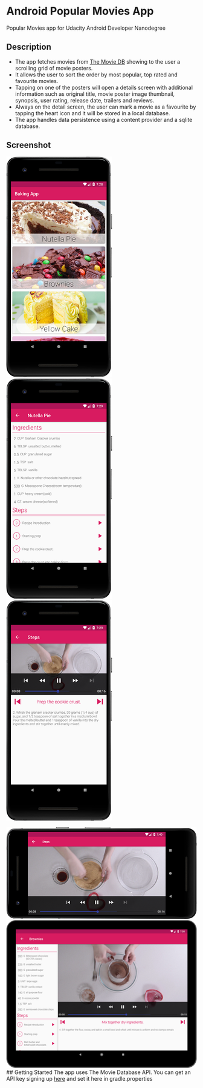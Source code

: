 # Android Popular Movies App
Popular Movies app for Udacity Android Developer Nanodegree
## Description
- The app fetches movies from <a href="https://www.themoviedb.org" target="_blank">The Movie DB</a> showing to the user a scrolling grid of movie posters. 
- It allows the user to sort the order by most popular, top rated and favourite movies. 
- Tapping on one of the posters will open a details screen with additional information such as original title, movie poster image thumbnail, synopsis, user rating, release date, trailers and reviews. 
- Always on the detail screen, the user can mark a movie as a favourite by tapping the heart icon and it will be stored in a local database. 
- The app handles data persistence using a content provider and a sqlite database.
## Screenshot
<img src="https://github.com/simoneconigliaro/android_baking_app/blob/master/screenshot01.png" width="280"/>&nbsp;&nbsp;<img src="https://github.com/simoneconigliaro/android_baking_app/blob/master/screenshot02.png" width="280"/>&nbsp;&nbsp;<img src="https://github.com/simoneconigliaro/android_baking_app/blob/master/screenshot03.png" width="280"/>

<img src="https://github.com/simoneconigliaro/android_baking_app/blob/master/screenshot04.png" width="582"/>

<img src="https://github.com/simoneconigliaro/android_baking_app/blob/master/screenshot05.png" width="800"/>
## Getting Started
The app uses The Movie Database API. You can get an API key signing up <a href="https://www.themoviedb.org/account/signup?language=en-EN" target="_blank">here</a> and set it here in gradle.properties

